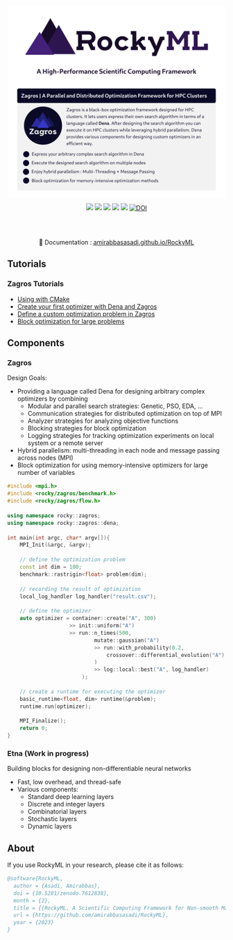 <p><img align="center" src="/logo/rockyml-poster-white-2500.png"></p>
<p align="center">
  <img src="https://img.shields.io/badge/C%2B%2B-17-blueviolet?style=flat">
  <a href="https://amirabbasasadi.github.io/RockyML" target="_blank"><img src="https://img.shields.io/badge/view-Documentation-red?"></a>
  <img src="http://img.shields.io/github/actions/workflow/status/amirabbasasadi/RockyML/ctest.yml?branch=main">
  <img src="https://img.shields.io/github/commit-activity/m/amirabbasasadi/RockyML">
  <img src="https://img.shields.io/github/license/amirabbasasadi/RockyML">
  <a href="https://zenodo.org/badge/latestdoi/569471513"><img src="https://zenodo.org/badge/569471513.svg" alt="DOI"></a>
</p>  
<br>
<br>
<p align="center">📔 Documentation : <a target="_blank" href="https://amirabbasasadi.github.io/RockyML">amirabbasasadi.github.io/RockyML</a> </p>

## Tutorials

### Zagros Tutorials
- [Using with CMake](https://amirabbasasadi.github.io/RockyML/build.html)
- [Create your first optimizer with Dena and Zagros](https://amirabbasasadi.github.io/RockyML/zagros_minimal.html)
- [Define a custom optimization problem in Zagros](https://amirabbasasadi.github.io/RockyML/zagros_system.html)
- [Block optimization for large problems](https://amirabbasasadi.github.io/RockyML/block_optimization.html)


## Components
### Zagros
Design Goals:
- Providing a language called Dena for designing arbitrary complex optimizers by combining 
  - Modular and parallel search strategies: Genetic, PSO, EDA, ...
  - Communication strategies for distributed optimization on top of MPI
  - Analyzer strategies for analyzing objective functions
  - Blocking strategies for block optimization
  - Logging strategies for tracking optimization experiments on local system or a remote server
- Hybrid parallelism: multi-threading in each node and message passing across nodes (MPI)
- ‌Block optimization for using memory-intensive optimizers for large number of variables

```cpp
#include <mpi.h>
#include <rocky/zagros/benchmark.h>
#include <rocky/zagros/flow.h>

using namespace rocky::zagros;
using namespace rocky::zagros::dena;

int main(int argc, char* argv[]){
    MPI_Init(&argc, &argv);
    
    // define the optimization problem
    const int dim = 100;
    benchmark::rastrigin<float> problem(dim);

    // recording the result of optimization
    local_log_handler log_handler("result.csv");

    // define the optimizer
    auto optimizer = container::create("A", 300)
                    >> init::uniform("A") 
                    >> run::n_times(500,
                            mutate::gaussian("A")
                            >> run::with_probability(0.2,
                                crossover::differential_evolution("A")
                            )
                            >> log::local::best("A", log_handler)
                        );

    // create a runtime for executing the optimizer 
    basic_runtime<float, dim> runtime(&problem);
    runtime.run(optimizer);

    MPI_Finalize();
    return 0;
}
```


### Etna (Work in progress)
Building blocks for designing non-differentiable neural networks

- Fast, low overhead, and thread-safe 
- Various components:
  - Standard deep learning layers
  - Discrete and integer layers
  - Combinatorial layers
  - Stochastic layers
  - Dynamic layers


## About
If you use RockyML in your research, please cite it as follows:
```bib
@software{RockyML,
  author = {Asadi, Amirabbas},
  doi = {10.5281/zenodo.7612838},
  month = {2},
  title = {{RockyML, A Scientific Computing Framework for Non-smooth Machine Learning Problems}},
  url = {https://github.com/amirabbasasadi/RockyML},
  year = {2023}
}
```
